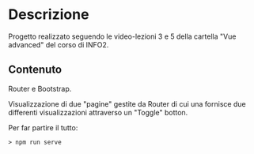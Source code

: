 # Descrizione
Progetto realizzato seguendo le video-lezioni 3 e 5 della cartella "Vue advanced" del corso di INFO2.

## Contenuto
Router e Bootstrap.

Visualizzazione di due "pagine" gestite da Router di cui una fornisce due differenti visualizzazioni attraverso un "Toggle" botton.

Per far partire il tutto:
```
> npm run serve
```